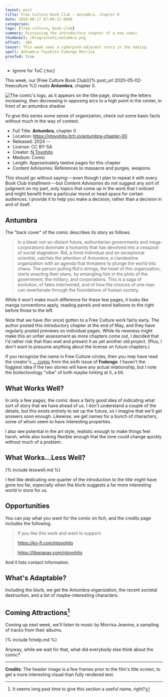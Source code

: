 ```yaml
---
layout: post
title: Free Culture Book Club — Antumbra, chapter 0
date: 2024-08-17 07:09:12-0400
categories:
tags: [free-culture, book-club]
summary: Discussing the introductory chapter of a new comic
thumbnail: /blog/assets/antumbra.png
offset: -18%
teaser: This week sees a cyberpunk-adjacent story in the making.
spell: Antumbra Toyohito Fodongo Morrisa
proofed: true
---
```


* Ignore for ToC
{:toc}

This week, our [Free Culture Book Club]({% post_url 2020-05-02-freeculture %}) reads **Antumbra**, chapter 0.

![The comic's logo, as it appears on the title page, showing the letters increasing, then decreasing in opposing arcs to a high point in the center, in front of an antumbra shadow](/blog/assets/antumbra.png "Definitely the fanciest logo that we've seen")

To give this series some sense of organization, check out some basic facts without much in the way of context.

 * Full Title:  **Antumbra**, chapter 0
 * Location:  <https://ntoyohito.itch.io/antumbra-chapter-00>
 * Released:  2024 --
 * License:  CC BY-SA
 * Creator:  [N Toyohito](https://comicscamp.club/@ntoyohito)
 * Medium:  Comic
 * Length:  Approximately twelve pages for this chapter
 * Content Advisories:  References to massacre and purges, weapons

This should go without saying---even though I plan to repeat it with every Book Club installment---but *Content Advisories* do not suggest any sort of judgment on my part, only topics that come up in the work that I noticed and might benefit from a particular mood or head space for certain audiences.  I provide it to help you make a decision, rather than a decision in and of itself.

## Antumbra

The "back cover" of the comic describes its story as follows.

 > In a bleak not-so-distant future, authoritarian governments and mega-corporations dominate a humanity that has devolved into a cesspool of social stagnation.  Rid, a timid individual and an exceptional scientist, catches the attention of *Antumbra*, a clandestine organization with an agenda that threatens to plunge the world into chaos.  The person pulling Rid's strings, the head of this organization, starts enacting their plans, by entangling him in the plots of the government, the military, and corporations.  This is a saga of evolution, of fates intertwined, and of how the choices of one man can reverberate through the foundations of human society.

While it won't make much difference for these few pages, it looks like manga conventions apply, reading panels and word balloons to the right before those to the left.

Note that we have (for once) gotten to a Free Culture work fairly early.  The author posted this introductory chapter at the end of May, and they have regularly posted previews on individual pages.  While its newness might make this an unfair assessment as more chapters come out, I decided that I'd rather risk that than wait and present it as yet another old project.  (Plus, I don't want to presume anything about the license on future chapters.)

If you recognize the name in Free Culture circles, then you *may* have read the creator's [*...* comic](https://fodongo.jectoons.net/2024/05/20/issue-6-by-n-toyohito/) from the sixth issue of **Fodongo**.  I haven't the foggiest idea if the two stories will have any actual relationship, but I note the biotechnology "vibe" of both maybe hinting at it, a bit.

## What Works Well?

In only a few pages, the comic does a fairly good idea of indicating what sort of story that we have ahead of us.  I don't understand a couple of the details, but this exists entirely to set up the future, so I imagine that we'll get answers soon enough.  Likewise, we get names for a bunch of characters, some of whom seem to have interesting properties.

I also see potential in the art style, realistic enough to make things feel harsh, while also looking flexible enough that the tone could change quickly without much of a problem.

## What Works...Less Well?

{% include lesswell.md %}

I feel like dedicating one quarter of the introduction to the title *might* have gone too far, especially when the blurb suggests a far more interesting world in store for us.

## Opportunities

You can pay what you want for the comic on Itch, and the credits page includes the following.

 > If you like this work and want to support:
 >
 > <https://ko-fi.com/ntoyohito>
 >
 > <https://liberapay.com/ntoyohito>

And it lists contact information.

## What's Adaptable?

Including the blurb, we get the Antumbra organization, the recent societal destruction, and a list of maybe-interesting characters.

## Coming Attractions[^2]

[^2]:  It seems long past time to give this section a useful name, right?

Coming up next week, we'll listen to music by Morrisa Jeanine, a sampling of tracks from their albums.

{% include fchelp.md %}

Anyway, while we wait for that, what did everybody else think about the comic?

* * *

**Credits**:  The header image is a few frames prior to the film's title screen, to get a more interesting visual than fully rendered text.
